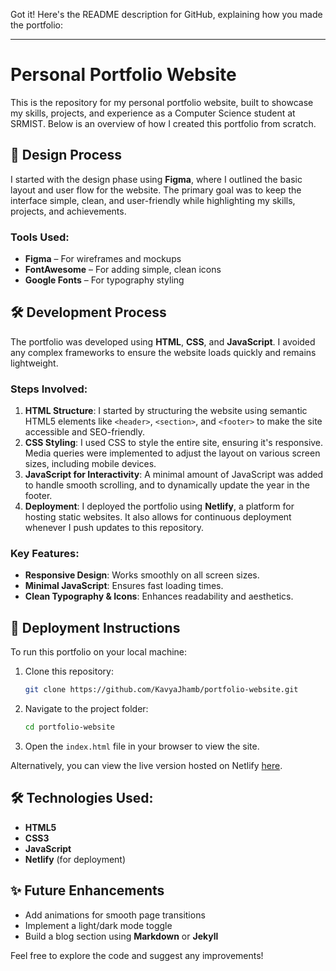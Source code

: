 Got it! Here's the README description for GitHub, explaining how you made the portfolio:

---

# Personal Portfolio Website

This is the repository for my personal portfolio website, built to showcase my skills, projects, and experience as a Computer Science student at SRMIST. Below is an overview of how I created this portfolio from scratch.

## 🎨 Design Process
I started with the design phase using **Figma**, where I outlined the basic layout and user flow for the website. The primary goal was to keep the interface simple, clean, and user-friendly while highlighting my skills, projects, and achievements.

### Tools Used:
- **Figma** – For wireframes and mockups
- **FontAwesome** – For adding simple, clean icons
- **Google Fonts** – For typography styling

## 🛠 Development Process
The portfolio was developed using **HTML**, **CSS**, and **JavaScript**. I avoided any complex frameworks to ensure the website loads quickly and remains lightweight.

### Steps Involved:
1. **HTML Structure**: I started by structuring the website using semantic HTML5 elements like `<header>`, `<section>`, and `<footer>` to make the site accessible and SEO-friendly.
2. **CSS Styling**: I used CSS to style the entire site, ensuring it's responsive. Media queries were implemented to adjust the layout on various screen sizes, including mobile devices.
3. **JavaScript for Interactivity**: A minimal amount of JavaScript was added to handle smooth scrolling, and to dynamically update the year in the footer.
4. **Deployment**: I deployed the portfolio using **Netlify**, a platform for hosting static websites. It also allows for continuous deployment whenever I push updates to this repository.

### Key Features:
- **Responsive Design**: Works smoothly on all screen sizes.
- **Minimal JavaScript**: Ensures fast loading times.
- **Clean Typography & Icons**: Enhances readability and aesthetics.

## 🚀 Deployment Instructions
To run this portfolio on your local machine:
1. Clone this repository:  
   ```bash
   git clone https://github.com/KavyaJhamb/portfolio-website.git
   ```
2. Navigate to the project folder:  
   ```bash
   cd portfolio-website
   ```
3. Open the `index.html` file in your browser to view the site.

Alternatively, you can view the live version hosted on Netlify [here](https://kavyajhambportfolio.netlify.app/).

## 🛠 Technologies Used:
- **HTML5**
- **CSS3**
- **JavaScript**
- **Netlify** (for deployment)

## ✨ Future Enhancements
- Add animations for smooth page transitions
- Implement a light/dark mode toggle
- Build a blog section using **Markdown** or **Jekyll**

Feel free to explore the code and suggest any improvements!
